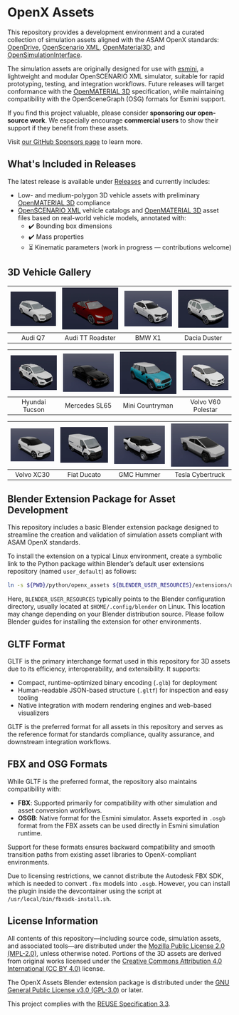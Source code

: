 # OpenX Assets

This repository provides a development environment and a curated collection of simulation assets aligned with the ASAM OpenX standards: [OpenDrive](https://www.asam.net/standards/detail/opendrive/), [OpenScenario XML](https://www.asam.net/standards/detail/openscenario-xml/), [OpenMaterial3D](https://www.asam.net/standards/detail/openmaterial/), and [OpenSimulationInterface](https://www.asam.net/standards/detail/osi/).

The simulation assets are originally designed for use with [esmini](https://esmini.github.io/), a lightweight and modular OpenSCENARIO XML simulator, suitable for rapid prototyping, testing, and integration workflows. Future releases will target conformance with the [OpenMATERIAL 3D](https://www.asam.net/standards/detail/openmaterial/) specification, while maintaining compatibility with the OpenSceneGraph (OSG) formats for Esmini support.

If you find this project valuable, please consider **sponsoring our open-source work**. We especially encourage **commercial users** to show their support if they benefit from these assets.

Visit [our GitHub Sponsors page](https://github.com/sponsors/bounverif) to learn more.

## What's Included in Releases

The latest release is available under [Releases](https://github.com/bounverif/openx-assets/releases) and currently includes:
- Low- and medium-polygon 3D vehicle assets with preliminary [OpenMATERIAL 3D](https://www.asam.net/standards/detail/openmaterial/) compliance
- [OpenSCENARIO XML](https://www.asam.net/standards/detail/openscenario-xml/) vehicle catalogs and [OpenMATERIAL 3D](https://www.asam.net/standards/detail/openmaterial/) asset files based on real-world vehicle models, annotated with:
  - ✔️ Bounding box dimensions  
  - ✔️ Mass properties  
  - ⏳ Kinematic parameters (work in progress — contributions welcome)

## 3D Vehicle Gallery

| [![Audi Q7](src/vehicles/main/m1_audi_q7_2015/m1_audi_q7_2015.thumbnail.webp)](src/vehicles/main/m1_audi_q7_2015) | [![Audi TT Roadster](src/vehicles/main/m1_audi_tt_2014_roadster/m1_audi_tt_2014_roadster.thumbnail.webp)](src/vehicles/main/m1_audi_tt_2014_roadster) | [![BMW X1](src/vehicles/main/m1_bmw_x1_2016/m1_bmw_x1_2016.thumbnail.webp)](src/vehicles/main/m1_bmw_x1_2016)| [![Dacia Duster](src/vehicles/main/m1_dacia_duster_2010/m1_dacia_duster_2010.thumbnail.webp)](src/vehicles/main/m1_dacia_duster_2010) |
|:--:|:--:|:--:|:--:|
| Audi Q7 | Audi TT Roadster | BMW X1 | Dacia Duster |

| [![Hyundai Tucson](src/vehicles/main/m1_hyundai_tucson_2015/m1_hyundai_tucson_2015.thumbnail.webp)](src/vehicles/main/m1_hyundai_tucson_2015) | [![Mercedes SL65](src/vehicles/main/m1_mercedes_sl65amg_2008/m1_mercedes_sl65amg_2008.thumbnail.webp)](src/vehicles/main/m1_mercedes_sl65amg_2008)  | [![Mini Countryman](src/vehicles/main/m1_mini_countryman_2016/m1_mini_countryman_2016.thumbnail.webp)](src/vehicles/main/m1_mini_countryman_2016) | [![Mini Countryman](src/vehicles/main/m1_volvo_v60_polestar_2013/m1_volvo_v60_polestar_2013.thumbnail.webp)](src/vehicles/main/m1_volvo_v60_polestar_2013) |
|:--:|:--:|:--:|:--:|
| Hyundai Tucson | Mercedes SL65 | Mini Countryman | Volvo V60 Polestar |

| [![Volvo XC30](src/vehicles/main/m1_volvo_xc30_2024/m1_volvo_xc30_2024.thumbnail.webp)](src/vehicles/main/m1_volvo_xc30_2024) | [![Fiat Ducato](src/vehicles/main/n1_fiat_ducato_2014/n1_fiat_ducato_2014.thumbnail.webp)](src/vehicles/main/n1_fiat_ducato_2014) | [![GMC Hummer](src/vehicles/main/n2_gmc_hummer_2021_pickup/n2_gmc_hummer_2021_pickup.thumbnail.webp)](src/vehicles/main/n2_gmc_hummer_2021_pickup) | [![Tesla Cybertruck](src/vehicles/main/n2_tesla_cybertruck_2024/n2_tesla_cybertruck_2024.thumbnail.webp)](src/vehicles/main/n2_tesla_cybertruck_2024) |
|:--:|:--:|:--:|:--:|
| Volvo XC30 | Fiat Ducato | GMC Hummer | Tesla Cybertruck |

## Blender Extension Package for Asset Development

This repository includes a basic Blender extension package designed to streamline the creation and validation of simulation assets compliant with ASAM OpenX standards.

To install the extension on a typical Linux environment, create a symbolic link to the Python package within Blender’s default user extensions repository (named `user_default`) as follows:

```bash
ln -s ${PWD}/python/openx_assets ${BLENDER_USER_RESOURCES}/extensions/user_default/
```

Here, `BLENDER_USER_RESOURCES` typically points to the Blender configuration directory, usually located at `$HOME/.config/blender` on Linux. This location may change depending on your Blender distribution source. Please follow Blender guides for installing the extension for other environments.

## GLTF Format

GLTF is the primary interchange format used in this repository for 3D assets due to its efficiency, interoperability, and extensibility. It supports:

- Compact, runtime-optimized binary encoding (`.glb`) for deployment
- Human-readable JSON-based structure (`.gltf`) for inspection and easy tooling
- Native integration with modern rendering engines and web-based visualizers

GLTF is the preferred format for all assets in this repository and serves as the reference format for standards compliance, quality assurance, and downstream integration workflows.

## FBX and OSG Formats

While GLTF is the preferred format, the repository also maintains compatibility with:

- **FBX**: Supported primarily for compatibility with other simulation and asset conversion workflows.
- **OSGB**: Native format for the Esmini simulator. Assets exported in `.osgb` format from the FBX assets can be used directly in Esmini simulation runtime.

Support for these formats ensures backward compatibility and smooth transition paths from existing asset libraries to OpenX-compliant environments.

Due to licensing restrictions, we cannot distribute the Autodesk FBX SDK, which is needed to convert `.fbx`  models into `.osgb`. However, you can install the plugin inside the devcontainer using the script at `/usr/local/bin/fbxsdk-install.sh`.

## License Information

All contents of this repository—including source code, simulation assets, and associated tools—are distributed under the [Mozilla Public License 2.0 (MPL-2.0)](https://opensource.org/licenses/MPL-2.0), unless otherwise noted. Portions of the 3D assets are derived from original works licensed under the [Creative Commons Attribution 4.0 International (CC BY 4.0)](https://creativecommons.org/licenses/by/4.0/) license.

The OpenX Assets Blender extension package is distributed under the [GNU General Public License v3.0 (GPL-3.0)](https://opensource.org/licenses/GPL-3.0) or later.

This project complies with the [REUSE Specification 3.3](https://reuse.software/spec-3.3/).
